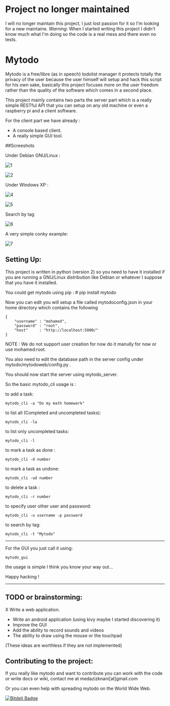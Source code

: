 # Project no longer maintained

I will no longer maintain this project, I just lost passion for it so I'm looking for a new maintaine.
*Warning*: When I started writing this project I didn't know much what I'm doing so the code is a real mess and there even no tests.

# Mytodo

Mytodo is a free/libre (as in speech) todolist manager it protects totally the privacy of the user because the user himself will setup and hack this script for his own sake, basically this project focuses more on the user freedom rather than the quality of the software which comes in a second place.

This project mainly contains two parts the server part which is a really simple RESTful API that you can setup on any old machine or even a raspberry pi and a client software.

For the client part we have already :

  - A console based client.
  - A really simple GUI tool.

##Screeshots

Under Debian GNU/Linux :

![1](screenshots/1.png)

![2](screenshots/2.png)

Under Windows XP :

![4](screenshots/win_cli.png)

![5](screenshots/win_gui.png)

Search by tag

![6](screenshots/tag.png)

A very simple conky example:

![7](screenshots/conky.png) 

## Setting Up:

This project is written in python (version 2) so you need to have it installed if you are running a GNU/Linux distribution like Debian or whatever I suppose that you have it installed.

You could get mytodo using pip :
    # pip install mytodo

Now you can edit you will setup a file called mytodoconfig.json in your home directory which contains the following

```
{
    "username" : "mohamed",
    "password" : "root",
    "host"     : "http://localhost:5000/"
}
```

NOTE : We do not support user creation for now do it manully for now or use mohamed:root.

You also need to edit the database path in the server config under mytodo/mytodoweb/config.py .

You should now start the server using mytodo_server.

So the basic mytodo_cli usage is :

to add a task:

	mytodo_cli -a "Do my math homework"

to list all (Completed and uncompleted tasks):

	mytodo_cli -la 

to list only uncompleted tasks:

	mytodo_cli -l

to mark a task as done :

	mytodo_cli -d number

to mark a task as undone:

	mytodo_cli -ud number

to delete a task :

	mytodo_cli -r number

to specify user other user and password:

	mytodo_cli -u username -p password

to search by tag:
    
    mytodo_cli -t "Mytodo"

------------------

For the GUI you just call it using:

	mytodo_gui

the usage is simple I think you know your way out...

Happy hacking !

------------------

## TODO or brainstorming:
  X Write a web application.
  - Write an android application (using kivy maybe I started discovering it)
  - Improve the GUI
  - Add the ability to record sounds and videos
  - The ability to draw using the mouse or the touchpad

(These ideas are worthless if they are not implemented)

## Contributing to the project:

If you really like mytodo and want to contribute you can work with the code
or write docs or wiki, contact me at  medazizknani[at]gmail.com

Or you can even help with spreading mytodo on the World Wide Web.




[![Bitdeli Badge](https://d2weczhvl823v0.cloudfront.net/mohamed-aziz/mytodo/trend.png)](https://bitdeli.com/free "Bitdeli Badge")


